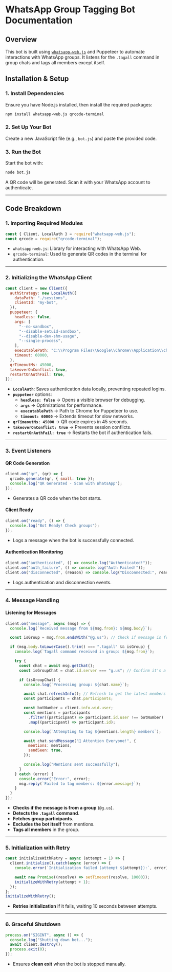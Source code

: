 # **WhatsApp Group Tagging Bot Documentation**

## **Overview**
This bot is built using [`whatsapp-web.js`](https://wwebjs.dev/) and Puppeteer to automate interactions with WhatsApp groups. It listens for the `.tagall` command in group chats and tags all members except itself.

## **Installation & Setup**
### **1. Install Dependencies**
Ensure you have Node.js installed, then install the required packages:

```sh
npm install whatsapp-web.js qrcode-terminal
```

### **2. Set Up Your Bot**
Create a new JavaScript file (e.g., `bot.js`) and paste the provided code.

### **3. Run the Bot**
Start the bot with:

```sh
node bot.js
```

A QR code will be generated. Scan it with your WhatsApp account to authenticate.

---

## **Code Breakdown**
### **1. Importing Required Modules**
```js
const { Client, LocalAuth } = require("whatsapp-web.js");
const qrcode = require("qrcode-terminal");
```
- `whatsapp-web.js`: Library for interacting with WhatsApp Web.
- `qrcode-terminal`: Used to generate QR codes in the terminal for authentication.

---

### **2. Initializing the WhatsApp Client**
```js
const client = new Client({
  authStrategy: new LocalAuth({
    dataPath: "./sessions",
    clientId: "my-bot",
  }),
  puppeteer: {
    headless: false,
    args: [
      "--no-sandbox",
      "--disable-setuid-sandbox",
      "--disable-dev-shm-usage",
      "--single-process",
    ],
    executablePath: "C:\\Program Files\\Google\\Chrome\\Application\\chrome.exe",
    timeout: 60000,
  },
  qrTimeoutMs: 45000,
  takeoverOnConflict: true,
  restartOnAuthFail: true,
});
```
- **`LocalAuth`**: Saves authentication data locally, preventing repeated logins.
- **`puppeteer`** options:
  - **`headless: false`** → Opens a visible browser for debugging.
  - **`args`** → Optimizations for performance.
  - **`executablePath`** → Path to Chrome for Puppeteer to use.
  - **`timeout: 60000`** → Extends timeout for slow networks.
- **`qrTimeoutMs: 45000`** → QR code expires in 45 seconds.
- **`takeoverOnConflict: true`** → Prevents session conflicts.
- **`restartOnAuthFail: true`** → Restarts the bot if authentication fails.

---

### **3. Event Listeners**
#### **QR Code Generation**
```js
client.on("qr", (qr) => {
  qrcode.generate(qr, { small: true });
  console.log("QR Generated - Scan with WhatsApp");
});
```
- Generates a QR code when the bot starts.

#### **Client Ready**
```js
client.on("ready", () => {
  console.log("Bot Ready! Check groups");
});
```
- Logs a message when the bot is successfully connected.

#### **Authentication Monitoring**
```js
client.on("authenticated", () => console.log("Authenticated!"));
client.on("auth_failure", () => console.log("Auth Failed!"));
client.on("disconnected", (reason) => console.log("Disconnected:", reason));
```
- Logs authentication and disconnection events.

---

### **4. Message Handling**
#### **Listening for Messages**
```js
client.on("message", async (msg) => {
  console.log(`Received message from ${msg.from}: ${msg.body}`);

  const isGroup = msg.from.endsWith("@g.us"); // Check if message is from a group

  if (msg.body.toLowerCase().trim() === ".tagall" && isGroup) {
    console.log(`Tagall command received in group: ${msg.from}`);

    try {
      const chat = await msg.getChat();
      const isGroupChat = chat.id.server === "g.us"; // Confirm it's a group chat

      if (isGroupChat) {
        console.log(`Processing group: ${chat.name}`);

        await chat.refreshInfo(); // Refresh to get the latest members
        const participants = chat.participants;

        const botNumber = client.info.wid.user;
        const mentions = participants
          .filter((participant) => participant.id.user !== botNumber)
          .map((participant) => participant.id);

        console.log(`Attempting to tag ${mentions.length} members`);

        await chat.sendMessage("📢 Attention Everyone!", {
          mentions: mentions,
          sendSeen: true,
        });

        console.log("Mentions sent successfully");
      }
    } catch (error) {
      console.error("Error:", error);
      msg.reply(`Failed to tag members: ${error.message}`);
    }
  }
});
```
- **Checks if the message is from a group** (`@g.us`).
- **Detects the `.tagall` command**.
- **Fetches group participants**.
- **Excludes the bot itself** from mentions.
- **Tags all members** in the group.

---

### **5. Initialization with Retry**
```js
const initializeWithRetry = async (attempt = 1) => {
  client.initialize().catch(async (error) => {
    console.error(`Initialization failed (attempt ${attempt}):`, error);

    await new Promise((resolve) => setTimeout(resolve, 10000));
    initializeWithRetry(attempt + 1);
  });
};
initializeWithRetry();
```
- **Retries initialization** if it fails, waiting 10 seconds between attempts.

---

### **6. Graceful Shutdown**
```js
process.on("SIGINT", async () => {
  console.log("Shutting down bot...");
  await client.destroy();
  process.exit(0);
});
```
- Ensures **clean exit** when the bot is stopped manually.

